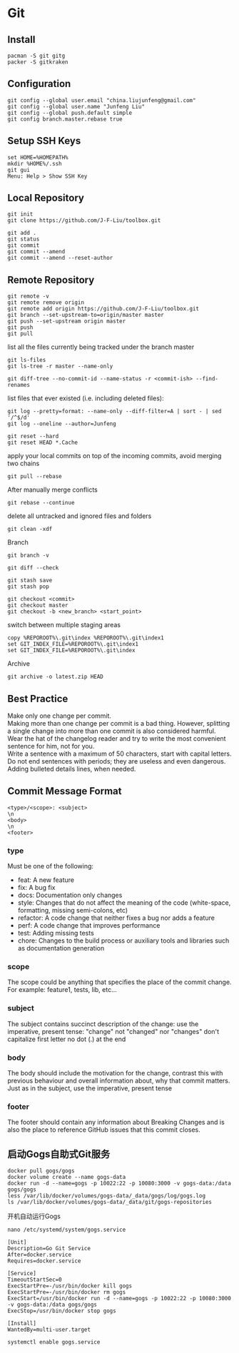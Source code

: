 # Git

## Install
```
pacman -S git gitg
packer -S gitkraken
```

## Configuration
```
git config --global user.email "china.liujunfeng@gmail.com"
git config --global user.name "Junfeng Liu"
git config --global push.default simple
git config branch.master.rebase true
```

## Setup SSH Keys
```
set HOME=%HOMEPATH%
mkdir %HOME%/.ssh
git gui
Menu: Help > Show SSH Key
```

## Local Repository
```
git init
git clone https://github.com/J-F-Liu/toolbox.git

git add .
git status
git commit
git commit --amend
git commit --amend --reset-author
```

## Remote Repository
```
git remote -v
git remote remove origin
git remote add origin https://github.com/J-F-Liu/toolbox.git
git branch --set-upstream-to=origin/master master
git push --set-upstream origin master
git push
git pull
```

list all the files currently being tracked under the branch master
```
git ls-files
git ls-tree -r master --name-only

git diff-tree --no-commit-id --name-status -r <commit-ish> --find-renames
```

list files that ever existed (i.e. including deleted files):
```
git log --pretty=format: --name-only --diff-filter=A | sort - | sed '/^$/d'
git log --oneline --author=Junfeng

git reset --hard
git reset HEAD *.Cache
```

apply your local commits on top of the incoming commits, avoid merging two chains
```
git pull --rebase
```
After manually merge conflicts
```
git rebase --continue
```

delete all untracked and ignored files and folders
```
git clean -xdf
```

Branch
```
git branch -v

git diff --check

git stash save
git stash pop

git checkout <commit>
git checkout master
git checkout -b <new_branch> <start_point>
```

switch between multiple staging areas
```
copy %REPOROOT%\.git\index %REPOROOT%\.git\index1
set GIT_INDEX_FILE=%REPOROOT%\.git\index1
set GIT_INDEX_FILE=%REPOROOT%\.git\index
```

Archive
```
git archive -o latest.zip HEAD
```
## Best Practice
Make only one change per commit.<br/>
Making more than one change per commit is a bad thing. However, splitting a single change into more than one commit is also considered harmful.<br/>
Wear the hat of the changelog reader and try to write the most convenient sentence for him, not for you.<br/>
Write a sentence with a maximum of 50 characters, start with capital letters. Do not end sentences with periods; they are useless and even dangerous.<br/>
Adding bulleted details lines, when needed.

## Commit Message Format
```
<type>/<scope>: <subject>
\n
<body>
\n
<footer>
```

### type
Must be one of the following:
- feat: A new feature
- fix: A bug fix
- docs: Documentation only changes
- style: Changes that do not affect the meaning of the code (white-space, formatting, missing semi-colons, etc)
- refactor: A code change that neither fixes a bug nor adds a feature
- perf: A code change that improves performance
- test: Adding missing tests
- chore: Changes to the build process or auxiliary tools and libraries such as documentation generation

### scope
The scope could be anything that specifies the place of the commit change. For example: feature1, tests, lib, etc...

### subject
The subject contains succinct description of the change:
use the imperative, present tense: "change" not "changed" nor "changes"
don't capitalize first letter
no dot (.) at the end

### body
The body should include the motivation for the change, contrast this with previous behaviour and overall information about, why that commit matters.
Just as in the subject, use the imperative, present tense

### footer
The footer should contain any information about Breaking Changes and is also the place to reference GitHub issues that this commit closes.

## 启动Gogs自助式Git服务
```
docker pull gogs/gogs
docker volume create --name gogs-data
docker run -d --name=gogs -p 10022:22 -p 10080:3000 -v gogs-data:/data gogs/gogs
less /var/lib/docker/volumes/gogs-data/_data/gogs/log/gogs.log
ls /var/lib/docker/volumes/gogs-data/_data/git/gogs-repositories
```

开机自动运行Gogs
```
nano /etc/systemd/system/gogs.service
```
```
[Unit]
Description=Go Git Service
After=docker.service
Requires=docker.service

[Service]
TimeoutStartSec=0
ExecStartPre=-/usr/bin/docker kill gogs
ExecStartPre=-/usr/bin/docker rm gogs
ExecStart=/usr/bin/docker run -d --name=gogs -p 10022:22 -p 10080:3000 -v gogs-data:/data gogs/gogs
ExecStop=/usr/bin/docker stop gogs

[Install]
WantedBy=multi-user.target
```
```
systemctl enable gogs.service
```
